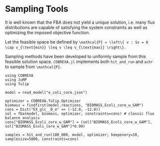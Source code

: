 # Sampling Tools

It is well known that the FBA does not yield a unique solution, i.e. many flux
distributions are capable of satisfying the system constraints as well as
optimizing the imposed objective function.

Let the feasible space be defined by
``\mathcal{P} = \left\{ v : Sv = 0 \cap v_{\text{min}} \leq v \leq v_{\text{max}} \right\}``.

Sampling methods have been developed to uniformly sample from this feasible
solution space.  `COBREXA.jl` implements both `hit_and_run` and `achr` to
sample from ``\mathcal{P}``.

```
using COBREXA
using JuMP
using Tulip

model = read_model("e_coli_core.json")

optimizer = COBREXA.Tulip.Optimizer
biomass = findfirst(model.reactions, "BIOMASS_Ecoli_core_w_GAM")
cons = Dict("EX_glc__D_e" => (-12.0, -12.0))
sol = fba(model, biomass, optimizer, constraints=cons) # classic flux balance analysis
cons["BIOMASS_Ecoli_core_w_GAM"] = (sol["BIOMASS_Ecoli_core_w_GAM"], sol["BIOMASS_Ecoli_core_w_GAM"]*0.99)

samples = hit_and_run(100_000, model, optimizer; keepevery=10, samplesize=5000, constraints=cons)
```
